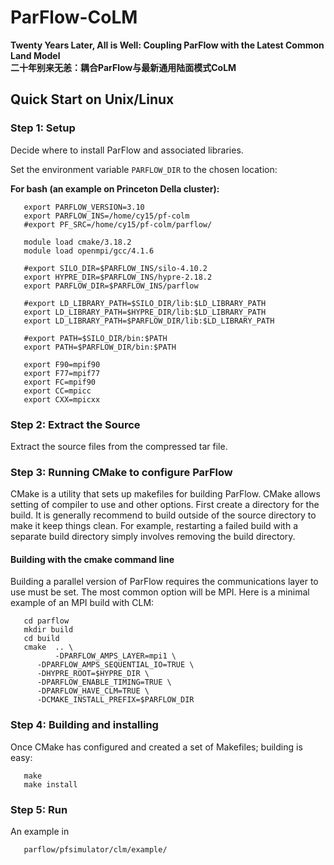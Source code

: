 # ParFlow-CoLM
**Twenty Years Later, All is Well: Coupling ParFlow with the Latest Common Land Model**  
**二十年别来无恙：耦合ParFlow与最新通用陆面模式CoLM**

## Quick Start on Unix/Linux

### Step 1: Setup

Decide where to install ParFlow and associated libraries.

Set the environment variable `PARFLOW_DIR` to the chosen location:

**For bash (an example on Princeton Della cluster):**

```shell
   export PARFLOW_VERSION=3.10
   export PARFLOW_INS=/home/cy15/pf-colm
   #export PF_SRC=/home/cy15/pf-colm/parflow/

   module load cmake/3.18.2
   module load openmpi/gcc/4.1.6

   #export SILO_DIR=$PARFLOW_INS/silo-4.10.2
   export HYPRE_DIR=$PARFLOW_INS/hypre-2.18.2
   export PARFLOW_DIR=$PARFLOW_INS/parflow

   #export LD_LIBRARY_PATH=$SILO_DIR/lib:$LD_LIBRARY_PATH
   export LD_LIBRARY_PATH=$HYPRE_DIR/lib:$LD_LIBRARY_PATH
   export LD_LIBRARY_PATH=$PARFLOW_DIR/lib:$LD_LIBRARY_PATH

   #export PATH=$SILO_DIR/bin:$PATH
   export PATH=$PARFLOW_DIR/bin:$PATH

   export F90=mpif90
   export F77=mpif77
   export FC=mpif90
   export CC=mpicc
   export CXX=mpicxx
```   

### Step 2: Extract the Source

Extract the source files from the compressed tar file.

### Step 3: Running CMake to configure ParFlow

CMake is a utility that sets up makefiles for building ParFlow.  CMake
allows setting of compiler to use and other options.  First create a
directory for the build.  It is generally recommend to build outside
of the source directory to make it keep things clean.  For example,
restarting a failed build with a separate build directory simply
involves removing the build directory.

#### Building with the cmake command line

Building a parallel version of ParFlow requires the communications
layer to use must be set.  The most common option will be MPI.  Here
is a minimal example of an MPI build with CLM:

```shell
   cd parflow
   mkdir build
   cd build
   cmake  .. \
          -DPARFLOW_AMPS_LAYER=mpi1 \
	  -DPARFLOW_AMPS_SEQUENTIAL_IO=TRUE \
	  -DHYPRE_ROOT=$HYPRE_DIR \
	  -DPARFLOW_ENABLE_TIMING=TRUE \
	  -DPARFLOW_HAVE_CLM=TRUE \
	  -DCMAKE_INSTALL_PREFIX=$PARFLOW_DIR
```

### Step 4: Building and installing

Once CMake has configured and created a set of Makefiles; building is
easy:

```shell
   make 
   make install
```

### Step 5: Run 
An example in  
```shell
   parflow/pfsimulator/clm/example/
```
